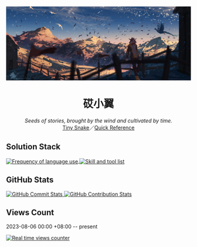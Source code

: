 [![Head banner](./img/head.jpg)](https://www.pixiv.net/artworks/78192650)

<div align="center">
    <h1>砹小翼</h1>
    <i>Seeds of stories, brought by the wind and cultivated by time.</i><br>
    <a href="https://plugins.jetbrains.com/plugin/24140-tiny-snake">Tiny Snake</a>／<a href="https://quickref.cn/">Quick Reference</a>
</div>

## Solution Stack

<div>
<a href="https://github.com/anuraghazra/github-readme-stats/blob/master/docs/readme_cn.md">
    <picture>
        <source
            srcset="https://github-readme-stats.vercel.app/api/top-langs/?username=aixcyi&hide_border=true&layout=donut&hide_title=true&theme=github_dark"
            media="(prefers-color-scheme: dark)"
        />
        <source
            srcset="https://github-readme-stats.vercel.app/api/top-langs/?username=aixcyi&hide_border=true&layout=donut&hide_title=true"
            media="(prefers-color-scheme: light), (prefers-color-scheme: no-preference)"
        />
        <img align="center" alt="Frequency of language use" src="https://github-readme-stats.vercel.app/api/top-langs/?username=aixcyi&hide_border=true&layout=donut&hide_title=true" />
    </picture>
</a>
<a href="https://skillicons.dev">
    <picture>
        <source
            srcset="https://skillicons.dev/icons?i=py%2Cdjango%2Ckotlin%2Cjava%2Cgo%2Cregex%2Cmd%2Cbash%2Cpowershell%2Cpostgres%2Credis%2Canaconda%2Cgradle%2Cpycharm%2Cidea%2Cvscode%2Cgit%2Cpostman%2Cblender%2Cgithub%2Cgrafana%2Cstackoverflow%2Cwindows%2Cubuntu&perline=8"
            media="(prefers-color-scheme: dark)"
        />
        <source
            srcset="https://skillicons.dev/icons?i=py%2Cdjango%2Ckotlin%2Cjava%2Cgo%2Cregex%2Cmd%2Cbash%2Cpowershell%2Cpostgres%2Credis%2Canaconda%2Cgradle%2Cpycharm%2Cidea%2Cvscode%2Cgit%2Cpostman%2Cblender%2Cgithub%2Cgrafana%2Cstackoverflow%2Cwindows%2Cubuntu&perline=8&theme=light"
            media="(prefers-color-scheme: light), (prefers-color-scheme: no-preference)"
        />
        <img align="center" alt="Skill and tool list" src="https://skillicons.dev/icons?i=py%2Cdjango%2Ckotlin%2Cjava%2Cgo%2Cregex%2Cmd%2Cbash%2Cpowershell%2Cpostgres%2Credis%2Canaconda%2Cgradle%2Cpycharm%2Cidea%2Cvscode%2Cgit%2Cpostman%2Cblender%2Cgithub%2Cgrafana%2Cstackoverflow%2Cwindows%2Cubuntu&perline=8&theme=light" />
    </picture>
</a>
</div>

## GitHub Stats

<a href="https://github.com/anuraghazra/github-readme-stats">
    <picture>
        <source
            srcset="https://github-readme-stats.vercel.app/api?username=aixcyi&show_icons=true&hide_border=true&show=reviews%2Cdiscussions_started%2Cdiscussions_answered&rank_icon=percentile&theme=github_dark"
            media="(prefers-color-scheme: dark)"
        />
        <source
            srcset="https://github-readme-stats.vercel.app/api?username=aixcyi&show_icons=true&hide_border=true&show=reviews%2Cdiscussions_started%2Cdiscussions_answered&rank_icon=percentile"
            media="(prefers-color-scheme: light), (prefers-color-scheme: no-preference)"
        />
        <img align="top" alt="GitHub Commit Stats" src="https://github-readme-stats.vercel.app/api?username=aixcyi&show_icons=true&hide_border=true&show=reviews%2Cdiscussions_started%2Cdiscussions_answered&rank_icon=percentile" />
    </picture>
</a>
<a href="https://github.com/HwangTaehyun/github-repository-contribution-stats">
    <picture>
        <source
            srcset="https://github-contributor-stats.vercel.app/api?username=aixcyi&hide_border=true&theme=github_dark"
            media="(prefers-color-scheme: dark)"
        />
        <source
            srcset="https://github-contributor-stats.vercel.app/api?username=aixcyi&hide_border=true"
            media="(prefers-color-scheme: light), (prefers-color-scheme: no-preference)"
        />
        <img align="top" alt="GitHub Contribution Stats" src="https://github-contributor-stats.vercel.app/api?username=aixcyi&hide_border=true&theme=github_dark">
    </picture>
</a>

## Views Count

2023-08-06 00:00 +08:00 -- present

[![Real time views counter](https://count.getloli.com/get/@aixcyi?theme=gelbooru)](https://github.com/journey-ad/Moe-Counter)
